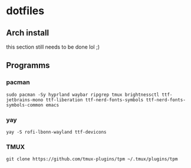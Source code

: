 # dotfiles
## Arch install
this section still needs to be done lol ;)

## Programms 
### pacman 
```
sudo pacman -Sy hyprland waybar ripgrep tmux brightnessctl ttf-jetbrains-mono ttf-liberation ttf-nerd-fonts-symbols ttf-nerd-fonts-symbols-common emacs
```
### yay
```
yay -S rofi-lbonn-wayland ttf-devicons
```

### TMUX 
```
git clone https://github.com/tmux-plugins/tpm ~/.tmux/plugins/tpm
```
